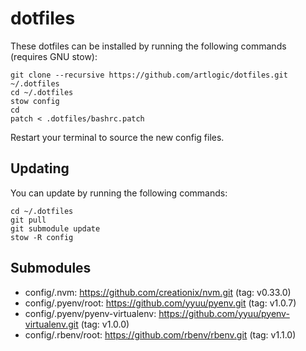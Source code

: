 # dotfiles

These dotfiles can be installed by running the following commands (requires GNU stow):

```
git clone --recursive https://github.com/artlogic/dotfiles.git ~/.dotfiles
cd ~/.dotfiles
stow config
cd
patch < .dotfiles/bashrc.patch
```

Restart your terminal to source the new config files.

## Updating

You can update by running the following commands:

```
cd ~/.dotfiles
git pull
git submodule update
stow -R config
```

## Submodules

* config/.nvm: https://github.com/creationix/nvm.git (tag: v0.33.0)
* config/.pyenv/root: https://github.com/yyuu/pyenv.git (tag: v1.0.7)
* config/.pyenv/pyenv-virtualenv: https://github.com/yyuu/pyenv-virtualenv.git (tag: v1.0.0)
* config/.rbenv/root: https://github.com/rbenv/rbenv.git (tag: v1.1.0)
